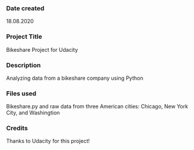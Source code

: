 ### Date created
18.08.2020

### Project Title
Bikeshare Project for Udacity 

### Description
Analyzing data from a bikeshare company using Python

### Files used
Bikeshare.py and raw data from three American cities: Chicago, New York City, and Washingtion 

### Credits
Thanks to Udacity for this project!
